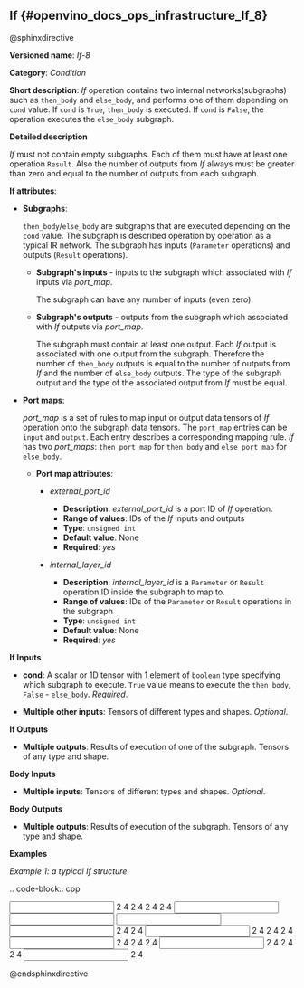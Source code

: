 ## If {#openvino_docs_ops_infrastructure_If_8}

@sphinxdirective

**Versioned name**: *If-8*

**Category**: *Condition*

**Short description**: *If* operation contains two internal networks(subgraphs) such as ``then_body`` and ``else_body``, 
and performs one of them depending on ``cond`` value. If ``cond`` is  ``True``, ``then_body`` is executed. If ``cond`` is  ``False``, 
the operation executes the ``else_body`` subgraph. 

**Detailed description**

*If* must not contain empty subgraphs. Each of them must have at least one operation ``Result``. 
Also the number of outputs from *If* always must be greater than zero and equal to the number of outputs from each subgraph.

**If attributes**:

* **Subgraphs**:

  ``then_body``/``else_body`` are subgraphs that are executed depending on the ``cond`` value. 
  The subgraph is described operation by operation as a typical IR network. 
  The subgraph has inputs (``Parameter`` operations) and outputs (``Result`` operations).

  * **Subgraph's inputs** - inputs to the subgraph which associated with *If* inputs via *port_map*. 

    The subgraph can have any number of inputs (even zero).

  * **Subgraph's outputs** - outputs from the subgraph which associated with *If* outputs via *port_map*.

    The subgraph must contain at least one output. Each *If* output is associated with one output from the subgraph. 
    Therefore the number of ``then_body`` outputs is equal to the number of outputs from *If* and 
    the number of ``else_body`` outputs.
    The type of the subgraph output and the type of the associated output from *If* must be equal.


* **Port maps**:

  *port_map* is a set of rules to map input or output data tensors of *If* operation onto the subgraph data tensors. 
  The ``port_map`` entries can be ``input`` and ``output``. Each entry describes a corresponding mapping rule. 
  *If* has two *port_maps*: ``then_port_map`` for ``then_body`` and ``else_port_map`` for ``else_body``.

  * **Port map attributes**:

    * *external_port_id*

      * **Description**: *external_port_id* is a port ID of *If* operation.
      * **Range of values**: IDs of the *If* inputs and outputs
      * **Type**: ``unsigned int``
      * **Default value**: None
      * **Required**: *yes*

    * *internal_layer_id*

      * **Description**: *internal_layer_id* is a ``Parameter`` or ``Result`` operation ID inside 
      the subgraph to map to.
      * **Range of values**: IDs of the ``Parameter`` or ``Result`` operations in the subgraph
      * **Type**: ``unsigned int``
      * **Default value**: None
      * **Required**: *yes* 

**If Inputs**


* **cond**: A scalar or 1D tensor with 1 element of ``boolean`` type specifying which subgraph to execute. 
``True`` value means to execute the ``then_body``, ``False`` - ``else_body``. *Required*.

* **Multiple other inputs**: Tensors of different types and shapes. *Optional*.

**If Outputs**

* **Multiple outputs**: Results of execution of one of the subgraph. Tensors of any type and shape.


**Body Inputs**

* **Multiple inputs**: Tensors of different types and shapes. *Optional*.


**Body Outputs**

* **Multiple outputs**: Results of execution of the subgraph. Tensors of any type and shape.


**Examples**

*Example 1: a typical If structure*


.. code-block:: cpp

   <layer id="6" name="if/cond" type="If" version="opset8">
       <input>
           <port id="0"/>
           <port id="1">
               <dim>2</dim>
               <dim>4</dim>
           </port>
           <port id="2">
               <dim>2</dim>
               <dim>4</dim>
           </port>
           <port id="3">
               <dim>2</dim>
               <dim>4</dim>
           </port>
       </input>
       <output>
           <port id="4" names="if/cond/Identity:0,if/cond:0" precision="FP32">
               <dim>2</dim>
               <dim>4</dim>
           </port>
       </output>
       <then_port_map>
           <input external_port_id="1" internal_layer_id="0"/>
           <input external_port_id="2" internal_layer_id="1"/>
           <output external_port_id="0" internal_layer_id="3"/>
       </then_port_map>
       <else_port_map>
           <input external_port_id="1" internal_layer_id="0"/>
           <input external_port_id="3" internal_layer_id="1"/>
           <output external_port_id="0" internal_layer_id="3"/>
       </else_port_map>
       <then_body>
           <layers>
               <layer id="0" name="add_x" type="Parameter" version="opset1">
                   <data element_type="f32" shape="2,4"/>
                   <output>
                       <port id="0" names="add_x:0" precision="FP32">
                           <dim>2</dim>
                           <dim>4</dim>
                       </port>
                   </output>
               </layer>
               <layer id="1" name="add_z" type="Parameter" version="opset1">
                   <data element_type="f32" shape="2,4"/>
                   <output>
                       <port id="0" names="add_z:0" precision="FP32">
                           <dim>2</dim>
                           <dim>4</dim>
                       </port>
                   </output>
               </layer>
               <layer id="2" name="Add" type="Add" version="opset1">
                   <data auto_broadcast="numpy"/>
                   <input>
                       <port id="0">
                           <dim>2</dim>
                           <dim>4</dim>
                       </port>
                       <port id="1">
                           <dim>2</dim>
                           <dim>4</dim>
                       </port>
                   </input>
                   <output>
                       <port id="2" names="Add:0" precision="FP32">
                           <dim>2</dim>
                           <dim>4</dim>
                       </port>
                   </output>
               </layer>
               <layer id="3" name="Identity/sink_port_0" type="Result" version="opset1">
                   <input>
                       <port id="0">
                           <dim>2</dim>
                           <dim>4</dim>
                       </port>
                   </input>
               </layer>
           </layers>
           <edges>
               <edge from-layer="0" from-port="0" to-layer="2" to-port="0"/>
               <edge from-layer="1" from-port="0" to-layer="2" to-port="1"/>
               <edge from-layer="2" from-port="2" to-layer="3" to-port="0"/>
           </edges>
       </then_body>
       <else_body>
           <layers>
               <layer id="0" name="add_x" type="Parameter" version="opset1">
                   <data element_type="f32" shape="2,4"/>
                   <output>
                       <port id="0" names="add_x:0" precision="FP32">
                           <dim>2</dim>
                           <dim>4</dim>
                       </port>
                   </output>
               </layer>
               <layer id="1" name="add_w" type="Parameter" version="opset1">
                   <data element_type="f32" shape="2,4"/>
                   <output>
                       <port id="0" names="add_w:0" precision="FP32">
                           <dim>2</dim>
                           <dim>4</dim>
                       </port>
                   </output>
               </layer>
               <layer id="2" name="Add" type="Add" version="opset1">
                   <data auto_broadcast="numpy"/>
                   <input>
                       <port id="0">
                           <dim>2</dim>
                           <dim>4</dim>
                       </port>
                       <port id="1">
                           <dim>2</dim>
                           <dim>4</dim>
                       </port>
                   </input>
                   <output>
                       <port id="2" names="Add:0" precision="FP32">
                           <dim>2</dim>
                           <dim>4</dim>
                       </port>
                   </output>
               </layer>
               <layer id="3" name="Identity/sink_port_0" type="Result" version="opset1">
                   <input>
                       <port id="0">
                           <dim>2</dim>
                           <dim>4</dim>
                       </port>
                   </input>
               </layer>
           </layers>
           <edges>
               <edge from-layer="0" from-port="0" to-layer="2" to-port="0"/>
               <edge from-layer="1" from-port="0" to-layer="2" to-port="1"/>
               <edge from-layer="2" from-port="2" to-layer="3" to-port="0"/>
           </edges>
       </else_body>
   </layer>


@endsphinxdirective

